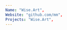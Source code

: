 ```yaml
--- 
Name: "Wise.Art", 
Website: "github.com/mm", 
Projects: "Wise.Art",
--- 
```

<!--lang:en--> 

<!--lang:es--] 

<!--lang:de--] 

<!--lang:fr--] 

<!--lang:pl--] 

<!--lang:uk--] 

[!--lang:*--> 